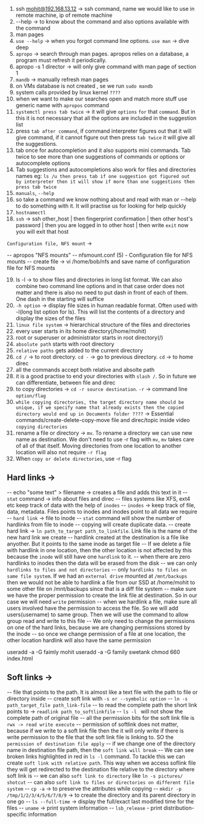 1. ssh mohit@192.168.13.12 -> ssh command, name we would like to use in remote machine, ip of remote machine
2. --help -> to know about the command and also options available with the command
3. man pages
4. `use --help` -> when you forgot command line options. `use man` -> dive deep
5. `apropo` -> search through man pages. apropos relies on a database, a program must refresh it periodically.
6. apropo -s 1 director -> will only give command with man page of section 1
7. `mandb` -> manually refresh man pages
8. on VMs database is not created , se we run `sudo mandb`
9. system calls provided by linux kernel `????`
10. when we want to make our searches open and match more stuff use generic name with `apropos` command
11. `systemctl press tab twice` -> it will give `options` `for` that `command`. But in this it is not necessary that all the options are included in the suggestion list
12. press `tab after command`, if command interpreter figures out that it will give command, if it cannot figure out then press `tab twice` it will give all the suggestions.
13. tab once for autocompletion and it also supports mini commands. Tab twice to see more than one suggestions of commands or options or autocomplete options
14. Tab suggestions and autocompletions also work for files and directories names eg: `ls /u then press tab if one suggestion got figured out by interpreter then it will show if more than one suggestions then press tab twice`
15. `manuals`, `--help`
16. so take a command we know nothing about and read with man or --help to do something with it. It will practise us for looking for help quickly
17. `hostnamectl`
18. `ssh` -> ssh other_host | then fingerprint confirmation | then other host's password | then you are logged in to other host | then write `exit` now you will exit that host

`Configuration file, NFS mount` ->

-- apropos "NFS mounts"
-- nfsmount.conf (5) - Configuration file for NFS mounts
-- create file -> vi /home/bob/nfs and save name of configuration file for NFS mounts

19. ls -l -> to show files and directories in long list format. We can also combine two command line options and in that case order does not matter and there is also no need to put dash in front of each of them. One dash in the starting will suffice
20. `-h option` -> display file sizes in human readable format. Often used with -l(long list option for ls). This will list the contents of a directory and display the sizes of the files
21. `linux file system` -> hierarchical structure of the files and directories
22. every user starts in its home directory(/home/mohit)
23. root or superuser or administrator starts in root directory(/)
24. `absolute path` starts with root directory
25. `relative paths` gets added to the current directory
26. `cd /` -> to root directory. `cd -` -> go to previous directory. `cd` -> to home direc
27. all the commands accept both relative and absolte path
28. it is a good practise to end your directories with `slash /`. So in future we can differentiate, between file and direc
29. to copy directories -> `cd -r source destination`. `-r` -> command line `option/flag`
30. `while copying directories, the target directory name should be unique, if we specify name that already exists then the copied directory would end up in Documents folder ????` -> Essential commands/create-delete-copy-move file and direc/topic inside video `copying directories`
31. rename a file or directory -> `mv`. To rename a directory we can use new name as destination. We don't need to use -r flag with `mv`, `mv` takes care of all of that itself. Moving directories from one location to another location will also not require `-r flag`
32. When `copy or delete directories`, use -r flag

## Hard links ->

-- echo "some text" > filename -> creates a file and adds this text in it
-- `stat` command -> info about files and direc
-- files systems like XFS, ext4 etc keep track of data with the help of `inodes`
-- `inodes` -> keep track of file, data, metadata. Files points to inodes and inodes point to all data we require
-- `hard link` -> file to inode
-- `stat` command will show the number of hardlinks from file to inode
-- copying will create duplicate data.
-- create hard link -> `ln path_to_target path_to_linkfile`. Link file is the name of the new hard link we create
-- hardlink created at the destination is a file like anyother. But it points to the same inode as target file
-- If we delete a file with hardlink in one location, then the other location is not affected by this because the `inode` will still have one `hardlink` to it.
-- when there are zero hardlinks to inodes then the data will be erased from the disk
-- we can only `hardlinks to files and not directories`
-- only `hardlinks to files on same file system`. If we had an `external drive` mounted at `/mnt/backups` then we would not be able to hardlink a file from our SSD at /home/mohit to some other file on /mnt/backups since that is a diff file system
-- make sure we have the proper permission to create the link file at destination. So in our case we will need `write` permission
-- when we hardlink a file, make sure all users involved have the permission to access the file. So we will add users(username) to same group. Then we will use the command to allow group read and write to this file
-- We only need to change the permissions on one of the hard links, because we are changing permissions stored by the inode
-- so once we change permission of a file at one location, the other location hardlink will also have the same permission

useradd -a -G faimly mohit
useradd -a -G family swetank
chmod 660 index.html

## Soft links ->

-- file that points to the path. It is almost like a text file with the path to file or directory inside
-- create soft link with `-s or --symbolic option`
-- `ln -s path_target_file path_link-file`
-- to read the complete path the short link points to -> `readlink path_to_softlinkfile`
-- `ls -l ` will not show the complete path of original file
-- all the permission bits for the soft link file is `rwx -> read write execute`
-- permission of softlink does not matter, because if we write to a soft link file then the it will only write if there is write permission to the file that the soft link file is linking to. SO the `permission of destination file apply`
-- if we change one of the directory name in destination file path, then the `soft link will break`
-- We can see broken links highlighted in red in `ls -l` command. To tackle this we can create `soft link with relative path`. This way when we access soflink file they will get redirected to the destination file relative to the directory where soft link is
-- we can also `soft link to directory` like `ln -s pictures/ shotcut`
-- can also `soft link to files or directories on different file system`
-- `cp -a` -> to preserve the attributes while copying
-- `mkdir -p /tmp/1/2/3/4/5/6/7/8/9` -> to create the directory and its parent directory in one go
-- `ls --full-time` -> display the full/exact last modified time for the files
-- `uname` -> print system information
-- `lsb_release` - print distribution-specific information
